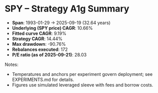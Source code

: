 # SPY – Strategy A1g Summary

- **Span**: 1993-01-29 → 2025-09-19 (32.64 years)
- **Underlying (SPY price) CAGR**: 10.66%
- **Fitted curve CAGR**: 9.19%
- **Strategy CAGR**: 14.44%
- **Max drawdown**: -90.76%
- **Rebalances executed**: 172
- **P/E ratio (as of 2025-09-21)**: 28.03

Notes:

- Temperatures and anchors per experiment govern deployment; see EXPERIMENTS.md for details.
- Figures use simulated leveraged sleeve with fees and borrow costs.


